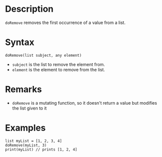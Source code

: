 ﻿# Description

`doRemove` removes the first occurrence of a value from a list.

# Syntax

```step
doRemove(list subject, any element)
```

- `subject` is the list to remove the element from.
- `element` is the element to remove from the list.

# Remarks

- `doRemove` is a mutating function, so it doesn't return a value but modifies the list given to it

# Examples

```step
list myList = [1, 2, 3, 4]
doRemove(myList, 3)
print(myList) // prints [1, 2, 4]
```
